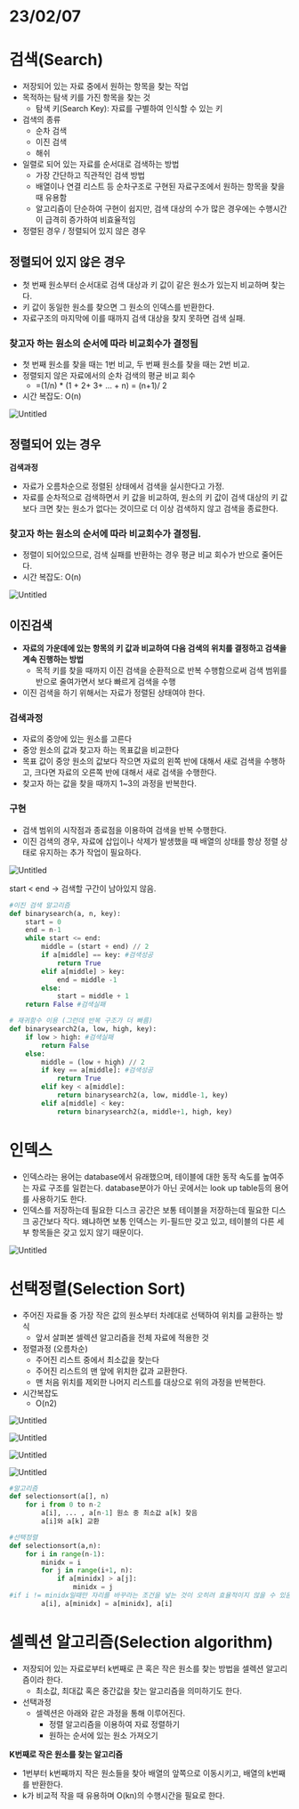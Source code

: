 # 23/02/07

# 검색(Search)

- 저장되어 있는 자료 중에서 원하는 항목을 찾는 작업
- 목적하는 탐색 키를 가진 항목을 찾는 것
  - 탐색 키(Search Key): 자료를 구별하여 인식할 수 있는 키
- 검색의 종류
  - 순차 검색
  - 이진 검색
  - 해쉬
- 일렬로 되어 있는 자료를 순서대로 검색하는 방법
  - 가장 간단하고 직관적인 검색 방법
  - 배열이나 연결 리스트 등 순차구조로 구현된 자료구조에서 원하는 항목을 찾을 때 유용함
  - 알고리즘이 단순하여 구현이 쉽지만, 검색 대상의 수가 많은 경우에는 수행시간이 급격히 증가하여 비효율적임
- 정렬된 경우 / 정렬되어 있지 않은 경우

## 정렬되어 있지 않은 경우

- 첫 번째 원소부터 순서대로 검색 대상과 키 값이 같은 원소가 있는지 비교하며 찾는다.
- 키 값이 동일한 원소를 찾으면 그 원소의 인덱스를 반환한다.
- 자료구조의 마지막에 이를 때까지 검색 대상을 찾지 못하면 검색 실패.

### 찾고자 하는 원소의 순서에 따라 비교회수가 결정됨

- 첫 번째 원소를 찾을 때는 1번 비교, 두 번째 원소를 찾을 때는 2번 비교.
- 정렬되지 않은 자료에서의 순차 검색의 평균 비교 회수
  - =(1/n) * (1 + 2+ 3+ … + n) = (n+1)/ 2
- 시간 복잡도: O(n)

![Untitled](https://s3-us-west-2.amazonaws.com/secure.notion-static.com/49f654d3-02ac-425c-bc9d-9cc148548d1f/Untitled.png)

## 정렬되어 있는 경우

**검색과정**

- 자료가 오름차순으로 정렬된 상태에서 검색을 실시한다고 가정.
- 자료를 순차적으로 검색하면서 키 값을 비교하여, 원소의 키 값이 검색 대상의 키 값보다 크면 찾는 원소가 없다는 것이므로 더 이상 검색하지 않고 검색을 종료한다.

### 찾고자 하는 원소의 순서에 따라 비교회수가 결정됨.

- 정렬이 되어있으므로, 검색 실패를 반환하는 경우 평균 비교 회수가 반으로 줄어든다.
- 시간 복잡도: O(n)

![Untitled](https://s3-us-west-2.amazonaws.com/secure.notion-static.com/c356ae1b-d38d-4f28-98bd-1dd2d8c61855/Untitled.png)

## 이진검색

- **자료의 가운데에 있는 항목의 키 값과 비교하여 다음 검색의 위치를 결정하고 검색을 계속 진행하는 방법**
  - 목적 키를 찾을 때까지 이진 검색을 순환적으로 반복 수행함으로써 검색 범위를 반으로 줄여가면서 보다 빠르게 검색을 수행
- 이진 검색을 하기 위해서는 자료가 정렬된 상태여야 한다.

### 검색과정

- 자료의 중앙에 있는 원소를 고른다
- 중앙 원소의 값과 찾고자 하는 목표값을 비교한다
- 목표 값이 중앙 원소의 값보다 작으면 자료의 왼쪽 반에 대해서 새로 검색을 수행하고, 크다면 자료의 오른쪽 반에 대해서 새로 검색을 수행한다.
- 찾고자 하는 값을 찾을 때까지 1~3의 과정을 반복한다.

### 구현

- 검색 범위의 시작점과 종료점을 이용하여 검색을 반복 수행한다.
- 이진 검색의 경우, 자료에 삽입이나 삭제가 발생했을 때 배열의 상태를 항상 정렬 상태로 유지하는 추가 작업이 필요하다.

![Untitled](https://s3-us-west-2.amazonaws.com/secure.notion-static.com/a566e415-a17a-4473-a37f-0916abaf5d31/Untitled.png)

start < end → 검색할 구간이 남아있지 않음.

```python
#이진 검색 알고리즘
def binarysearch(a, n, key):
    start = 0
    end = n-1
    while start <= end:
        middle = (start + end) // 2
        if a[middle] == key: #검색성공
            return True
        elif a[middle] > key:
            end = middle -1
        else:
            start = middle + 1
    return False #검색실패
```

```python
# 재귀함수 이용 (그런데 반복 구조가 더 빠름)
def binarysearch2(a, low, high, key):
    if low > high: #검색실패
        return False
    else:
        middle = (low + high) // 2
        if key == a[middle]: #검색성공
            return True
        elif key < a[middle]:
            return binarysearch2(a, low, middle-1, key)
        elif a[middle] < key:
            return binarysearch2(a, middle+1, high, key)
```

# 인덱스

- 인덱스라는 용어는 database에서 유래했으며, 테이블에 대한 동작 속도를 높여주는 자료 구조를 일컫는다. database분야가 아닌 곳에서는 look up table등의 용어를 사용하기도 한다.
- 인덱스를 저장하는데 필요한 디스크 공간은 보통 테이블을 저장하는데 필요한 디스크 공간보다 작다. 왜냐하면 보통 인덱스는 키-필드만 갖고 있고, 테이블의 다른 세부 항목들은 갖고 있지 않기 때문이다.

![Untitled](https://s3-us-west-2.amazonaws.com/secure.notion-static.com/31fbb53c-240b-460b-9677-3a301b49daf4/Untitled.png)

# 선택정렬(Selection Sort)

- 주어진 자료들 중 가장 작은 값의 원소부터 차례대로 선택하여 위치를 교환하는 방식
  - 앞서 살펴본 셀렉션 알고리즘을 전체 자료에 적용한 것
- 정렬과정 (오름차순)
  - 주어진 리스트 중에서 최소값을 찾는다
  - 주어진 리스트의 맨 앞에 위치한 값과 교환한다.
  - 맨 처음 위치를 제외한 나머지 리스트를 대상으로 위의 과정을 반복한다.
- 시간복잡도
  - O(n2)

![Untitled](https://s3-us-west-2.amazonaws.com/secure.notion-static.com/8bf5d204-a0f9-4a27-b86f-e0e919db2895/Untitled.png)

![Untitled](https://s3-us-west-2.amazonaws.com/secure.notion-static.com/f8000388-6039-472c-9525-573370220057/Untitled.png)

![Untitled](https://s3-us-west-2.amazonaws.com/secure.notion-static.com/f7cf690c-4882-44c2-b724-b0c2c099603c/Untitled.png)

![Untitled](https://s3-us-west-2.amazonaws.com/secure.notion-static.com/0eef0818-d0ad-465e-98df-183d228e5721/Untitled.png)

```python
#알고리즘
def selectionsort(a[], n)
    for i from 0 to n-2
        a[i], ... , a[n-1] 원소 중 최소값 a[k] 찾음
        a[i]와 a[k] 교환
```

```python
#선택정렬
def selectionsort(a,n):
    for i in range(n-1):
        minidx = i
        for j in range(i+1, n):
            if a[minidx] > a[j]:
                minidx = j
#if i != minidx일때만 자리를 바꾸라는 조건을 넣는 것이 오히려 효율적이지 않을 수 있음.
        a[i], a[minidx] = a[minidx], a[i]
```

# 셀렉션 알고리즘(Selection algorithm)

- 저장되어 있는 자료로부터 k번째로 큰 혹은 작은 원소를 찾는 방법을 셀렉션 알고리즘이라 한다.
  - 최소값, 최대값 혹은 중간값을 찾는 알고리즘을 의미하기도 한다.
- 선택과정
  - 셀렉션은 아래와 같은 과정을 통해 이루어진다.
    - 정렬 알고리즘을 이용하여 자료 정렬하기
    - 원하는 순서에 있는 원소 가져오기

**K번째로 작은 원소를 찾는 알고리즘**

- 1번부터 k번째까지 작은 원소들을 찾아 배열의 앞쪽으로 이동시키고, 배열의 k번째를 반환한다.
- k가 비교적 작을 때 유용하며 O(kn)의 수행시간을 필요로 한다.
